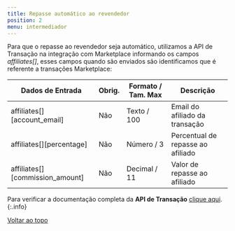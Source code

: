 ```yaml
---
title: Repasse automático ao revendedor
position: 2
menu: intermediador
---
```


Para que o repasse ao revendedor seja automático, utilizamos a API de Transação na integração com Marketplace informando os campos _affiliates[]_, esses campos quando são enviados são identificamos que é referente a transações Marketplace:

| Dados de Entrada                      |  Obrig.  | Formato / Tam. Max   | Descrição                             |
|---------------------------------------|----------|----------------------|---------------------------------------|
|   affiliates[][account_email]         |   Não    | Texto / 100	        | Email do afiliado da transação        |
|   affiliates[][percentage]            |   Não    | Número / 3	          | Percentual de repasse ao afiliado     |
|   affiliates[][commission_amount]     |   Não    | Decimal / 11	        | Valor de repasse ao afiliado          |


Para verificar a documentação completa da **API de Transação** <a href="/intermediador/apis/#api-transacao" target="_blank" class="linkPadraoVerde">clique aqui</a>.
{:.info}



<div class="voltar-ao-topo"><a href="#"><i class="fa fa-arrow-up" aria-hidden="true"></i>Voltar ao topo</a></div>